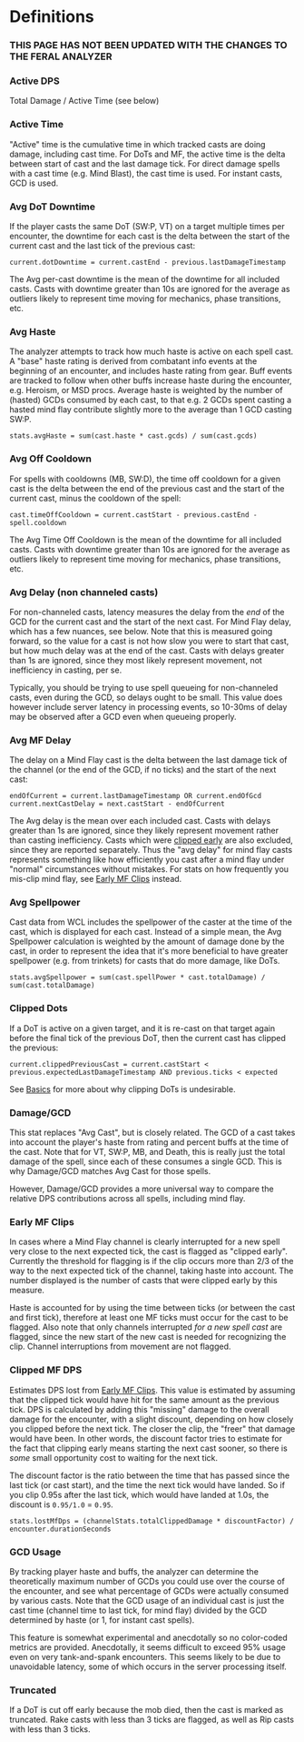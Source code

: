 # Definitions

### THIS PAGE HAS NOT BEEN UPDATED WITH THE CHANGES TO THE FERAL ANALYZER

### Active DPS

Total Damage / Active Time (see below)

### Active Time

"Active" time is the cumulative time in which tracked casts are doing damage, including cast time. For DoTs and MF, the active time is the delta
between start of cast and the last damage tick. For direct damage spells with a cast time (e.g. Mind Blast), the cast time is used. For instant casts,
GCD is used.

### Avg DoT Downtime

If the player casts the same DoT (SW:P, VT) on a target multiple times per encounter, the downtime for each cast is the delta between the start
of the current cast and the last tick of the previous cast:

```
current.dotDowntime = current.castEnd - previous.lastDamageTimestamp
```

The Avg per-cast downtime is the mean of the downtime for all included casts. Casts with downtime greater than 10s are ignored for the average 
as outliers likely to represent time moving for mechanics, phase transitions, etc.

### Avg Haste

The analyzer attempts to track how much haste is active on each spell cast. A "base" haste rating is derived from combatant info
events at the beginning of an encounter, and includes haste rating from gear. Buff events are tracked to follow when other buffs
increase haste during the encounter, e.g. Heroism, or MSD procs. Average haste is weighted by the number of (hasted) GCDs consumed
by each cast, to that e.g. 2 GCDs spent casting a hasted mind flay contribute slightly more to the average than 1 GCD casting SW:P.

```
stats.avgHaste = sum(cast.haste * cast.gcds) / sum(cast.gcds)
```

### Avg Off Cooldown

For spells with cooldowns (MB, SW:D), the time off cooldown for a given cast is the delta between the end of the previous cast and the start of
the current cast, minus the cooldown of the spell:

```
cast.timeOffCooldown = current.castStart - previous.castEnd - spell.cooldown
```

The Avg Time Off Cooldown is the mean of the downtime for all included casts. Casts with downtime greater than 10s are ignored for the
average as outliers likely to represent time moving for mechanics, phase transitions, etc.

### Avg Delay (non channeled casts)

For non-channeled casts, latency measures the delay from the _end_ of the GCD for the current cast and the start of the next cast.
For Mind Flay delay, which has a few nuances, see below. Note that this is measured going forward, so the value for a cast is not 
how slow you were to start that cast, but how much delay was at the end of the cast. Casts with delays greater than 1s are ignored,
since they most likely represent movement, not inefficiency in casting, per se.

Typically, you should be trying to use spell queueing for non-channeled casts, even during the GCD, so delays ought
to be small. This value does however include server latency in processing events, so 10-30ms of delay may be observed after a GCD
even when queueing properly. 

### Avg MF Delay

The delay on a Mind Flay cast is the delta between the last damage tick of the channel (or the end of the GCD, if
no ticks) and the start of the next cast:

```
endOfCurrent = current.lastDamageTimestamp OR current.endOfGcd
current.nextCastDelay = next.castStart - endOfCurrent
```

The Avg delay is the mean over each included cast. Casts with delays greater than 1s are ignored, since they likely
represent movement rather than casting inefficiency. Casts which were [clipped early](#early-mf-clips) are also excluded, since they are reported
separately. Thus the "avg delay" for mind flay casts represents something like how efficiently you cast after a mind flay under "normal" circumstances without
mistakes. For stats on how frequently you mis-clip mind flay, see [Early MF Clips](#early-mf-clips) instead.


### Avg Spellpower

Cast data from WCL includes the spellpower of the caster at the time of the cast, which is displayed for each cast. Instead of a simple mean,
the Avg Spellpower calculation is weighted by the amount of damage done by the cast, in order to represent the idea that it's more beneficial
to have greater spellpower (e.g. from trinkets) for casts that do more damage, like DoTs.

```
stats.avgSpellpower = sum(cast.spellPower * cast.totalDamage) / sum(cast.totalDamage)
```

### Clipped Dots

If a DoT is active on a given target, and it is re-cast on that target again before the final tick of the previous DoT, then the current
cast has clipped the previous:

```
current.clippedPreviousCast = current.castStart < previous.expectedLastDamageTimestamp AND previous.ticks < expected
```

See [Basics](BASICS.md) for more about why clipping DoTs is undesirable.

### Damage/GCD

This stat replaces "Avg Cast", but is closely related. The GCD of a cast takes into account the player's haste from rating and 
percent buffs at the time of the cast. Note that for VT, SW:P, MB, and Death, this is really just the total damage of the spell, 
since each of these consumes a single GCD. This is why Damage/GCD matches Avg Cast for those spells. 

However, Damage/GCD provides a more universal way to compare the relative DPS contributions across all spells, including mind flay.


### Early MF Clips

In cases where a Mind Flay channel is clearly interrupted for a new spell very close to the next expected tick, the cast is flagged as 
"clipped early". Currently the threshold for flagging is if the clip occurs more than 2/3 of the way to the next expected tick of the channel, 
taking haste into account. The number displayed is the number of casts that were clipped early by this measure.

Haste is accounted for by using the time between ticks (or between the cast and first tick), therefore at least one MF ticks must
occur for the cast to be flagged. Also note that only channels interrupted *for a new spell cast* are flagged, since the new start of the new cast
is needed for recognizing the clip. Channel interruptions from movement are not flagged.

### Clipped MF DPS

Estimates DPS lost from [Early MF Clips](#early-mf-clips). This value is estimated by assuming that the clipped tick would have hit for the same
amount as the previous tick. DPS is calculated by adding this "missing" damage to the overall damage for the encounter, with a slight discount,
depending on how closely you clipped before the next tick. The closer the clip, the "freer" that damage would have been. In other words, 
the discount factor tries to estimate for the fact that clipping early means starting the next cast sooner, so there is *some* small opportunity 
cost to waiting for the next tick.

The discount factor is the ratio between the time that has passed since the last tick (or cast start), and the time the next tick would have landed.
So if you clip 0.95s after the last tick, which would have landed at 1.0s, the discount is `0.95/1.0` = `0.95`.

```
stats.lostMfDps = (channelStats.totalClippedDamage * discountFactor) / encounter.durationSeconds
```

### GCD Usage

By tracking player haste and buffs, the analyzer can determine the theoretically maximum number of GCDs you could use over the
course of the encounter, and see what percentage of GCDs were actually consumed by various casts. Note that the GCD usage of an 
individual cast is just the cast time (channel time to last tick, for mind flay) divided by the GCD determined by haste 
(or 1, for instant cast spells). 

This feature is somewhat experimental and anecdotally so no color-coded metrics are provided. Anecdotally, it seems difficult to 
exceed 95% usage even on very tank-and-spank encounters. This seems likely to be due to unavoidable latency, some of which occurs
in the server processing itself.

### Truncated

If a DoT is cut off early because the mob died, then the cast is marked as truncated. Rake casts with less than 3 ticks are flagged, as well as Rip casts with less than 3 ticks.
